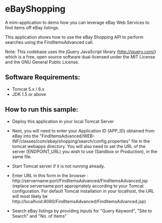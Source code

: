 eBayShopping
============

A mini-application to demo how you can leverage eBay Web Services to find items off eBay listings.

This application shows how to use the eBay Shopping API to perform searches using the FindItemsAdvanced call. 

Note: This codebase uses the jQuery JavaScript library (http://jquery.com/) which is a free, open source software dual-licensed under the MIT License and the GNU General Public License. 

Software Requirements:
----------------------
- Tomcat 5.x / 6.x 
- JDK 1.5 or above


How to run this sample:
-----------------------

- Deploy this application in your local Tomcat Server

- Next, you will need to enter your Application ID (APP_ID) obtained from eBay into the "FindItemsAdvanced/WEB-INF/classes/com/ebay/shopping/search/config.properties" file in the tomcat webapps directory. You will also need to set the URL of the server (ENDPOINT_URL) you wish to use (Sandbox or Production), in the same file. 

- Start Tomcat server if it is not running already.

- Enter URL in this form in the browser : http://servername:port/FindItemsAdvanced/FindItemsAdvanced.jsp (replace servername:port appropriately according to your Tomcat configuration. For default Tomcat installation in your localhost, the URL will most likely be http://localhost:8080/FindItemsAdvanced/FindItemsAdvanced.jsp)

- Search eBay listings by providing inputs for "Query Keyword", "Site  to Search" and "No. of Items"
